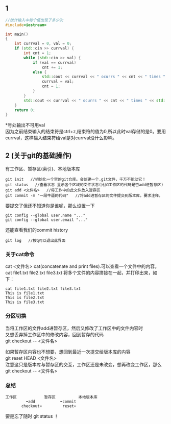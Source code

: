 
## 1 
 
```cpp
//统计输入中每个值出现了多少次
#include<iostream>

int main()
{
	int currval = 0, val = 0;
	if (std::cin >> currval) {
		int cnt = 1;
		while (std::cin >> val) {
			if (val == currval)
				cnt += 1;
			else {
				std::cout << currval << " ocurrs " << cnt << " times " << std::endl;
				currval = val;
				cnt = 1;
			}
		}
		std::cout << currval << " ocurrs " << cnt << " times " << std::endl;  //*
	}
	return 0;
}
```

*号处输出不可用val  
因为之前结束输入的结束符是ctrl+z,结束符的值为0,所以此时val存储的是0。要用currval，这样输入结束符给val是对currval没什么影响。 
 
 
## 2 (关于git的基础操作)  
 
有工作区、暂存区(索引)、本地版本库  
 
```
git init   //初始化一个空的git仓库。会创建一个.git文件，千万不能动它！ 
git status   //查看状态 显示各个区域的文件状态(比如工作区的代码是否add进暂存区) 
git add <文件名>   //将工作中的此文件放入暂存区 
git commit -m "一段牛逼的代码"   //将add进暂存区的文件提交到版本库。要求注释。  
``` 
要提交了但还不知道你是谁呢，那么设置一下 
```
git config --global user.name "..."  
git config --global user.email "..."  
```

还能查看我们的commit history
```
git log   //按q可以退出此界面  
```

### 关于cat命令  
cat <文件名>   cat(concatenate and print files).可以查看一个文件中的内容。  
cat file1.txt file2.txt file3.txt   将多个文件的内容拼接在一起，并打印出来，如下： 
```
cat file1.txt file2.txt file3.txt
This is file1.txt
This is file2.txt
This is file3.txt
```

### 分区切换  
 
当将工作区的文件add进暂存区，然后又修改了工作区中的文件内容时  
又想丢弃掉工作区中的修改内容，回到暂存的代码  
git checkout -- <文件名>  
 
如果暂存区内容也不想要，想回到最近一次提交给版本库的内容  
git reset HEAD <文件名>  
注意这只是版本库与暂存区的交互，工作区还是未改变，想再改变工作区，那么  
git checkout -- <文件名>  

### 总结  
```
工作区            暂存区          本地版本库  
         ➡add           ➡commit  
       checkout⬅         reset⬅  
```
要是忘了随时 git status ！  
 












